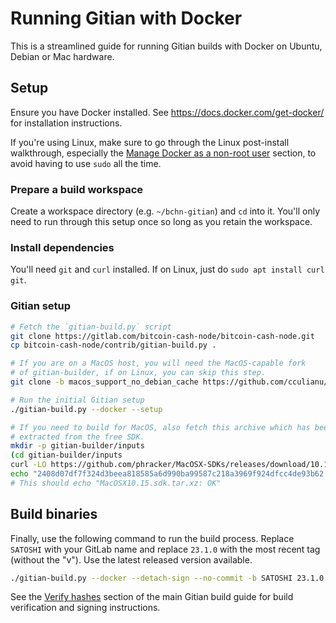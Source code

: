 # Running Gitian with Docker

This is a streamlined guide for running Gitian builds with Docker on Ubuntu,
Debian or Mac hardware.

## Setup

Ensure you have Docker installed.  See <https://docs.docker.com/get-docker/> for
installation instructions.

If you're using Linux, make sure to go through the Linux post-install
walkthrough, especially the
[Manage Docker as a non-root user](https://docs.docker.com/engine/install/linux-postinstall/#manage-docker-as-a-non-root-user)
section, to avoid having to use `sudo` all the time.

### Prepare a build workspace

Create a workspace directory (e.g. `~/bchn-gitian`) and `cd` into it.  You'll
only need to run through this setup once so long as you retain the workspace.

### Install dependencies

You'll need `git` and `curl` installed.  If on Linux, just do `sudo apt install
curl git`.

### Gitian setup

```bash
# Fetch the `gitian-build.py` script
git clone https://gitlab.com/bitcoin-cash-node/bitcoin-cash-node.git
cp bitcoin-cash-node/contrib/gitian-build.py .

# If you are on a MacOS host, you will need the MacOS-capable fork
# of gitian-builder, if on Linux, you can skip this step.
git clone -b macos_support_no_debian_cache https://github.com/cculianu/gitian-builder.git

# Run the initial Gitian setup
./gitian-build.py --docker --setup

# If you need to build for MacOS, also fetch this archive which has been
# extracted from the free SDK.
mkdir -p gitian-builder/inputs
(cd gitian-builder/inputs
curl -LO https://github.com/phracker/MacOSX-SDKs/releases/download/10.15/MacOSX10.15.sdk.tar.xz
echo "2408d07df7f324d3beea818585a6d990ba99587c218a3969f924dfcc4de93b62 MacOSX10.15.sdk.tar.xz" | sha256sum -c)
# This should echo "MacOSX10.15.sdk.tar.xz: OK"
```

## Build binaries

Finally, use the following command to run the build process. Replace `SATOSHI`
with your GitLab name and replace `23.1.0` with the most recent tag
(without the "v"). Use the latest released version available.

```bash
./gitian-build.py --docker --detach-sign --no-commit -b SATOSHI 23.1.0
```

See the [Verify hashes](../gitian-building.md#verify-hashes) section of the
main Gitian build guide for build verification and signing instructions.
